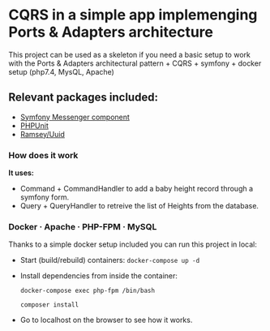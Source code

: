 # CQRS in a simple app implemenging Ports & Adapters architecture

This project can be used as a skeleton if you need a basic setup to work with the Ports & Adapters architectural pattern + CQRS + symfony + docker setup (php7.4, MysQL, Apache)

## Relevant packages included:
- [Symfony Messenger component](https://packagist.org/packages/symfony/messenger)
- [PHPUnit](https://packagist.org/packages/phpunit/phpunit)
- [Ramsey/Uuid](https://packagist.org/packages/ramsey/uuid)

### How does it work
**It uses:**
- Command + CommandHandler to add a baby height record through a symfony form.
- Query + QueryHandler to retreive the list of Heights from the database.

### Docker · Apache · PHP-FPM · MySQL
Thanks to a simple docker setup included you can run this project in local:

- Start (build/rebuild) containers:
  ```docker-compose up -d```

- Install dependencies from inside the container:
  
  ```
  docker-compose exec php-fpm /bin/bash
  ```
  
  ```
  composer install
  ```

- Go to localhost on the browser to see how it works.
